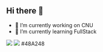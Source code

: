 ## Hi there 👋
- 🔭 I’m currently working on CNU 
- 🌱 I’m currently learning FullStack
<img src="https://img.shields.io/badge/React-20232a.svg?style=for-the-badge&logo=react&logoColor=61DAFB" />
<img src="https://img.shields.io/badge/MongoDB-#48A248.svg?style=for-the-badge&logo=mongodb&logoColor=#47A248" />
#48A248
